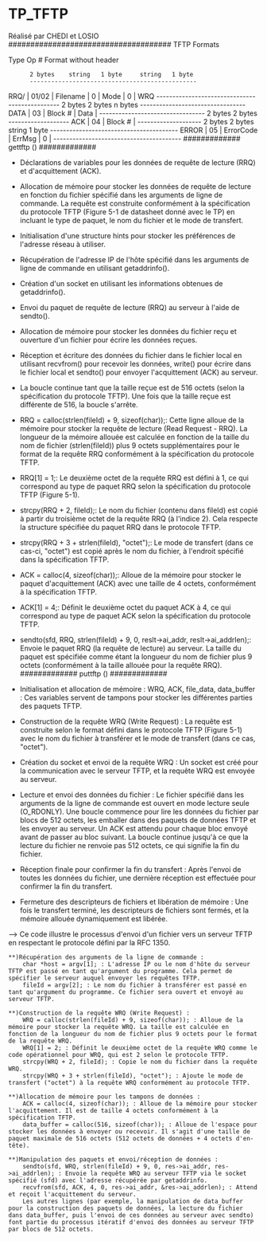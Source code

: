 # TP_TFTP
 Réalisé par CHEDI et LOSIO
#####################################
 TFTP Formats

   Type   Op #     Format without header

          2 bytes    string   1 byte     string   1 byte
          -----------------------------------------------
   RRQ/  | 01/02 |  Filename  |   0  |    Mode    |   0  |
   WRQ    -----------------------------------------------
          2 bytes    2 bytes       n bytes
          ---------------------------------
   DATA  | 03    |   Block #  |    Data    |
          ---------------------------------
          2 bytes    2 bytes
          -------------------
   ACK   | 04    |   Block #  |
          --------------------
          2 bytes  2 bytes        string    1 byte
          ----------------------------------------
   ERROR | 05    |  ErrorCode |   ErrMsg   |   0  |
          ----------------------------------------
############# gettftp () #############
- Déclarations de variables pour les données de requête de lecture (RRQ) et d'acquittement (ACK).

- Allocation de mémoire pour stocker les données de requête de lecture en fonction du fichier spécifié dans les arguments de ligne de commande. La requête est construite conformément à la spécification du protocole TFTP (Figure 5-1 de datasheet donné avec le TP) en incluant le type de paquet, le nom du fichier et le mode de transfert.

- Initialisation d'une structure hints pour stocker les préférences de l'adresse réseau à utiliser.

- Récupération de l'adresse IP de l'hôte spécifié dans les arguments de ligne de commande en utilisant getaddrinfo().

- Création d'un socket en utilisant les informations obtenues de getaddrinfo().

- Envoi du paquet de requête de lecture (RRQ) au serveur à l'aide de sendto().

- Allocation de mémoire pour stocker les données du fichier reçu et ouverture d'un fichier pour écrire les données reçues.

- Réception et écriture des données du fichier dans le fichier local en utilisant recvfrom() pour recevoir les données, write() pour écrire dans le fichier local et sendto() pour envoyer l'acquittement (ACK) au serveur.

- La boucle continue tant que la taille reçue est de 516 octets (selon la spécification du protocole TFTP). Une fois que la taille reçue est différente de 516, la boucle s'arrête.

- RRQ = calloc(strlen(fileId) + 9, sizeof(char));: Cette ligne alloue de la mémoire pour stocker la requête de lecture (Read Request - RRQ). La longueur de la mémoire allouée est calculée en fonction de la taille du nom de fichier (strlen(fileId)) plus 9 octets supplémentaires pour le format de la requête RRQ conformément à la spécification du protocole TFTP.

- RRQ[1] = 1;: Le deuxième octet de la requête RRQ est défini à 1, ce qui correspond au type de paquet RRQ selon la spécification du protocole TFTP (Figure 5-1).

- strcpy(RRQ + 2, fileId);: Le nom du fichier (contenu dans fileId) est copié à partir du troisième octet de la requête RRQ (à l'indice 2). Cela respecte la structure spécifiée du paquet RRQ dans le protocole TFTP.

- strcpy(RRQ + 3 + strlen(fileId), "octet");: Le mode de transfert (dans ce cas-ci, "octet") est copié après le nom du fichier, à l'endroit spécifié dans la spécification TFTP.

- ACK = calloc(4, sizeof(char));: Alloue de la mémoire pour stocker le paquet d'acquittement (ACK) avec une taille de 4 octets, conformément à la spécification TFTP.

- ACK[1] = 4;: Définit le deuxième octet du paquet ACK à 4, ce qui correspond au type de paquet ACK selon la spécification du protocole TFTP.

- sendto(sfd, RRQ, strlen(fileId) + 9, 0, reslt->ai_addr, reslt->ai_addrlen);: Envoie le paquet RRQ (la requête de lecture) au serveur. La taille du paquet est spécifiée comme étant la longueur du nom de fichier plus 9 octets (conformément à la taille allouée pour la requête RRQ).
############# puttftp () #############
- Initialisation et allocation de mémoire :
        WRQ, ACK, file_data, data_buffer : Ces variables servent de tampons pour stocker les différentes parties des paquets TFTP.

- Construction de la requête WRQ (Write Request) :
        La requête est construite selon le format défini dans le protocole TFTP (Figure 5-1) avec le nom du fichier à transférer et le mode de transfert (dans ce cas, "octet").

- Création du socket et envoi de la requête WRQ :
        Un socket est créé pour la communication avec le serveur TFTP, et la requête WRQ est envoyée au serveur.

- Lecture et envoi des données du fichier :
        Le fichier spécifié dans les arguments de la ligne de commande est ouvert en mode lecture seule (O_RDONLY).
        Une boucle commence pour lire les données du fichier par blocs de 512 octets, les emballer dans des paquets de données TFTP et les envoyer au serveur.
        Un ACK est attendu pour chaque bloc envoyé avant de passer au bloc suivant.
        La boucle continue jusqu'à ce que la lecture du fichier ne renvoie pas 512 octets, ce qui signifie la fin du fichier.

- Réception finale pour confirmer la fin du transfert :
        Après l'envoi de toutes les données du fichier, une dernière réception est effectuée pour confirmer la fin du transfert.

- Fermeture des descripteurs de fichiers et libération de mémoire :
        Une fois le transfert terminé, les descripteurs de fichiers sont fermés, et la mémoire allouée dynamiquement est libérée.

--> Ce code illustre le processus d'envoi d'un fichier vers un serveur TFTP en respectant le protocole défini par la RFC 1350.

    **)Récupération des arguments de la ligne de commande :
        char *host = argv[1]; : L'adresse IP ou le nom d'hôte du serveur TFTP est passé en tant qu'argument du programme. Cela permet de spécifier le serveur auquel envoyer les requêtes TFTP.
        fileId = argv[2]; : Le nom du fichier à transférer est passé en tant qu'argument du programme. Ce fichier sera ouvert et envoyé au serveur TFTP.

    **)Construction de la requête WRQ (Write Request) :
        WRQ = calloc(strlen(fileId) + 9, sizeof(char)); : Alloue de la mémoire pour stocker la requête WRQ. La taille est calculée en fonction de la longueur du nom de fichier plus 9 octets pour le format de la requête WRQ.
        WRQ[1] = 2; : Définit le deuxième octet de la requête WRQ comme le code opérationnel pour WRQ, qui est 2 selon le protocole TFTP.
        strcpy(WRQ + 2, fileId); : Copie le nom du fichier dans la requête WRQ.
        strcpy(WRQ + 3 + strlen(fileId), "octet"); : Ajoute le mode de transfert ("octet") à la requête WRQ conformément au protocole TFTP.

    **)Allocation de mémoire pour les tampons de données :
        ACK = calloc(4, sizeof(char)); : Alloue de la mémoire pour stocker l'acquittement. Il est de taille 4 octets conformément à la spécification TFTP.
        data_buffer = calloc(516, sizeof(char)); : Alloue de l'espace pour stocker les données à envoyer ou recevoir. Il s'agit d'une taille de paquet maximale de 516 octets (512 octets de données + 4 octets d'en-tête).

    **)Manipulation des paquets et envoi/réception de données :
        sendto(sfd, WRQ, strlen(fileId) + 9, 0, res->ai_addr, res->ai_addrlen); : Envoie la requête WRQ au serveur TFTP via le socket spécifié (sfd) avec l'adresse récupérée par getaddrinfo.
        recvfrom(sfd, ACK, 4, 0, res->ai_addr, &res->ai_addrlen); : Attend et reçoit l'acquittement du serveur.
        Les autres lignes (par exemple, la manipulation de data_buffer pour la construction des paquets de données, la lecture du fichier dans data_buffer, puis l'envoi de ces données au serveur avec sendto) font partie du processus itératif d'envoi des données au serveur TFTP par blocs de 512 octets.
